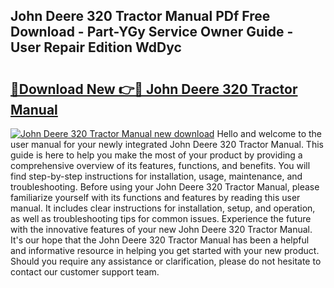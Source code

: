 ## John Deere 320 Tractor Manual PDf Free Download - Part-YGy Service Owner Guide - User Repair Edition WdDyc

# <h2><a href="http://bc70676.oget.top/?id=John+Deere+320+Tractor+Manual">🔗Download New 👉🔴 John Deere 320 Tractor Manual</a></h2>

[![John Deere 320 Tractor Manual new download](https://i.imgur.com/5g1atiW.png)](http://bc70676.oget.top/?id=John+Deere+320+Tractor+Manual)
Hello and welcome to the user manual for your newly integrated John Deere 320 Tractor Manual. This guide is here to help you make the most of your product by providing a comprehensive overview of its features, functions, and benefits. You will find step-by-step instructions for installation, usage, maintenance, and troubleshooting. Before using your John Deere 320 Tractor Manual, please familiarize yourself with its functions and features by reading this user manual. It includes clear instructions for installation, setup, and operation, as well as troubleshooting tips for common issues. Experience the future with the innovative features of your new John Deere 320 Tractor Manual. It's our hope that the John Deere 320 Tractor Manual has been a helpful and informative resource in helping you get started with your new product. Should you require any assistance or clarification, please do not hesitate to contact our customer support team.
